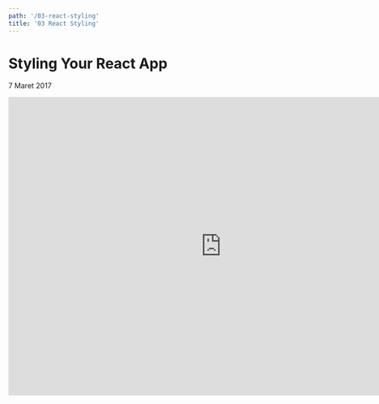 ```yaml
---
path: '/03-react-styling'
title: '03 React Styling'
---
```


# Styling Your React App
7 Maret 2017

<iframe width="840" height="590" src="https://www.youtube.com/embed/OsExRKL8isA?rel=0" frameborder="0" allowfullscreen></iframe>
